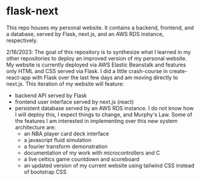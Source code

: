 # flask-next
This repo houses my personal website. It contains a backend, frontend, and a database, served by Flask, next.js, and an AWS RDS instance, respectively.

2/16/2023: The goal of this repository is to synthesize what I learned in my other repositories to deploy an improved version of my personal website. My website is currently deployed via AWS Elastic Beanstalk and features only HTML and CSS served via Flask. I did a little crash-course in create-react-app with Flask over the last few days and am moving directly to next.js. This iteration of my website will feature:
  - backend API served by Flask
  - frontend user interface served by next.js (react)
  - persistent database served by an AWS RDS instance.
  I do not know how I will deploy this, I expect things to change, and Murphy's Law. Some of the features I am interested in implementing over this new system architecture are:
    - an NBA player card deck interface
    - a javascript fluid simulation
    - a fourier transform demonstration
    - documentation of my work with microcontrollers and C
    - a live celtics game countdown and scoreboard
    - an updated version of my current website using tailwind CSS instead of bootstrap CSS
